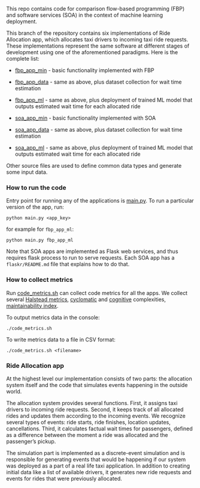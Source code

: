 This repo contains code for comparison flow-based programming (FBP) and software services (SOA) in the context of machine learning deployment.

This branch of the repository contains six implementations of Ride Allocation app, which allocates taxi drivers to incoming taxi ride requests. These implementations represent the same software at different stages of development using one of the aforementioned paradigms. Here is the complete list:

* [fbp_app_min](fbp_app_min/) - basic functionality implemented with FBP
* [fbp_app_data](fbp_app_data/) - same as above, plus dataset collection for wait time estimation
* [fbp_app_ml](fbp_app_ml/) - same as above, plus deployment of trained ML model that outputs estimated wait time for each allocated ride

* [soa_app_min](soa_app_min/) - basic functionality implemented with SOA
* [soa_app_data](soa_app_data/) - same as above, plus dataset collection for wait time estimation
* [soa_app_ml](soa_app_ml/) - same as above, plus deployment of trained ML model that outputs estimated wait time for each allocated ride

Other source files are used to define common data types and generate some input data.

### How to run the code

Entry point for running any of the applications is [main.py](main.py). To run a particular version of the app, run:

    python main.py <app_key>

for example for `fbp_app_ml`:

    python main.py fbp_app_ml

Note that SOA apps are implemented as Flask web services, and thus requires flask process to run to serve requests. Each SOA app has a `flaskr/README.md` file that explains how to do that.

### How to collect metrics

Run [code_metrics.sh](code_metrics.sh) can collect code metrics for all the apps. We collect several [Halstead metrics](https://en.wikipedia.org/wiki/Halstead_complexity_measures), [cyclomatic](https://en.wikipedia.org/wiki/Cyclomatic_complexity) and [cognitive](https://blog.sonarsource.com/cognitive-complexity-because-testability-understandability) complexities, [maintainability index](https://radon.readthedocs.io/en/latest/intro.html#maintainability-index).

To output metrics data in the console:

    ./code_metrics.sh

To write metrics data to a file in CSV format:

    ./code_metrics.sh <filename>

### Ride Allocation app
At the highest level our implementation consists of two parts: the allocation system itself and the code that simulates events happening in the outside world.

The allocation system provides several functions. First, it assigns taxi drivers to incoming ride requests. Second, it keeps track of all allocated rides and updates them according to the incoming events. We recognize several types of events: ride starts, ride finishes, location updates, cancellations. Third, it calculates factual wait times for passengers, defined as a difference between the moment a ride was allocated and the passenger’s pickup.

The simulation part is implemented as a discrete-event simulation and is responsible for generating events that would be happening if our system was deployed as a part of a real life taxi application. In addition to creating initial data like a list of available drivers, it generates new ride requests and events for rides that were previously allocated.
